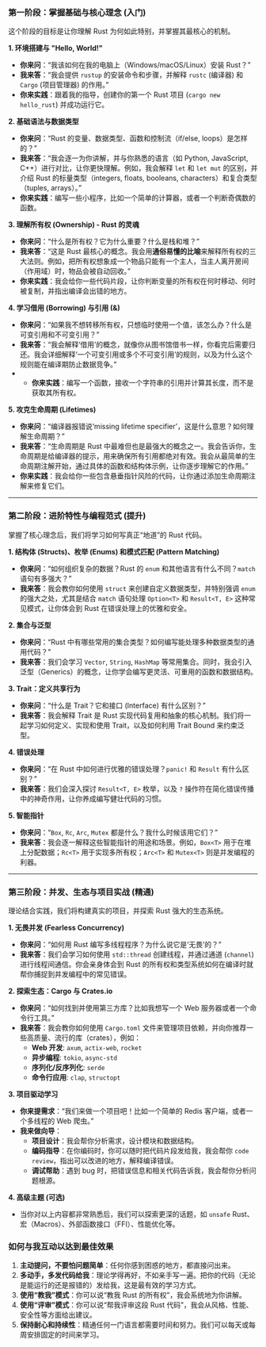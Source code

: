 ### 第一阶段：掌握基础与核心理念 (入门)

这个阶段的目标是让你理解 Rust 为何如此特别，并掌握其最核心的机制。

**1. 环境搭建与 "Hello, World!"**
*   **你来问**：“我该如何在我的电脑上（Windows/macOS/Linux）安装 Rust？”
*   **我来答**：“我会提供 `rustup` 的安装命令和步骤，并解释 `rustc` (编译器) 和 `Cargo` (项目管理器) 的作用。”
*   **你来实践**：跟着我的指导，创建你的第一个 Rust 项目 (`cargo new hello_rust`) 并成功运行它。

**2. 基础语法与数据类型**
*   **你来问**：“Rust 的变量、数据类型、函数和控制流（if/else, loops）是怎样的？”
*   **我来答**：“我会逐一为你讲解，并与你熟悉的语言（如 Python, JavaScript, C++）进行对比，让你更快理解。例如，我会解释 `let` 和 `let mut` 的区别，并介绍 Rust 的标量类型（integers, floats, booleans, characters）和复合类型（tuples, arrays）。”
*   **你来实践**：编写一些小程序，比如一个简单的计算器，或者一个判断奇偶数的函数。

**3. 理解所有权 (Ownership) - Rust 的灵魂**
*   **你来问**：“什么是所有权？它为什么重要？什么是栈和堆？”
*   **我来答**：“这是 Rust 最核心的概念。我会用**通俗易懂的比喻**来解释所有权的三大法则。例如，把所有权想象成一个物品只能有一个主人，当主人离开房间（作用域）时，物品会被自动回收。”
*   **你来实践**：我会给你一些代码片段，让你判断变量的所有权在何时移动、何时被复制，并指出编译会出错的地方。

**4. 学习借用 (Borrowing) 与引用 (&)**
*   **你来问**：“如果我不想转移所有权，只想临时使用一个值，该怎么办？什么是可变引用和不可变引用？”
*   **我来答**：“我会解释‘借用’的概念，就像你从图书馆借书一样，你看完后需要归还。我会详细解释‘一个可变引用或多个不可变引用’的规则，以及为什么这个规则能在编译期防止数据竞争。”
*   - **你来实践**：编写一个函数，接收一个字符串的引用并计算其长度，而不是获取其所有权。

**5. 攻克生命周期 (Lifetimes)**
*   **你来问**：“编译器报错说‘missing lifetime specifier’，这是什么意思？如何理解生命周期？”
*   **我来答**：“生命周期是 Rust 中最难但也是最强大的概念之一。我会告诉你，生命周期是给编译器的提示，用来确保所有引用都绝对有效。我会从最简单的生命周期注解开始，通过具体的函数和结构体示例，让你逐步理解它的作用。”
*   **你来实践**：我会给你一些包含悬垂指针风险的代码，让你通过添加生命周期注解来修复它们。

---

### 第二阶段：进阶特性与编程范式 (提升)

掌握了核心理念后，我们将学习如何写真正“地道”的 Rust 代码。

**1. 结构体 (Structs)、枚举 (Enums) 和模式匹配 (Pattern Matching)**
*   **你来问**：“如何组织复杂的数据？Rust 的 `enum` 和其他语言有什么不同？`match` 语句有多强大？”
*   **我来答**：我会教你如何使用 `struct` 来创建自定义数据类型，并特别强调 `enum` 的强大之处，尤其是结合 `match` 语句处理 `Option<T>` 和 `Result<T, E>` 这种常见模式，让你体会到 Rust 在错误处理上的优雅和安全。

**2. 集合与泛型**
*   **你来问**：“Rust 中有哪些常用的集合类型？如何编写能处理多种数据类型的通用代码？”
*   **我来答**：我们会学习 `Vector`, `String`, `HashMap` 等常用集合。同时，我会引入泛型（Generics）的概念，让你学会编写更灵活、可重用的函数和数据结构。

**3. Trait：定义共享行为**
*   **你来问**：“什么是 Trait？它和接口 (Interface) 有什么区别？”
*   **我来答**：我会解释 Trait 是 Rust 实现代码复用和抽象的核心机制。我们将一起学习如何定义、实现和使用 Trait，以及如何利用 Trait Bound 来约束泛型。

**4. 错误处理**
*   **你来问**：“在 Rust 中如何进行优雅的错误处理？`panic!` 和 `Result` 有什么区别？”
*   **我来答**：我们会深入探讨 `Result<T, E>` 枚举，以及 `?` 操作符在简化错误传播中的神奇作用，让你养成编写健壮代码的习惯。

**5. 智能指针**
*   **你来问**：“`Box`, `Rc`, `Arc`, `Mutex` 都是什么？我什么时候该用它们？”
*   **我来答**：我会逐一解释这些智能指针的用途和场景。例如，`Box<T>` 用于在堆上分配数据；`Rc<T>` 用于实现多所有权；`Arc<T>` 和 `Mutex<T>` 则是并发编程的利器。

---

### 第三阶段：并发、生态与项目实战 (精通)

理论结合实践，我们将构建真实的项目，并探索 Rust 强大的生态系统。

**1. 无畏并发 (Fearless Concurrency)**
*   **你来问**：“如何用 Rust 编写多线程程序？为什么说它是‘无畏’的？”
*   **我来答**：我们会学习如何使用 `std::thread` 创建线程，并通过通道 (`channel`) 进行线程间通信。你会亲身体会到 Rust 的所有权和类型系统如何在编译时就帮你捕捉到并发编程中的常见错误。

**2. 探索生态：Cargo 与 Crates.io**
*   **你来问**：“如何找到并使用第三方库？比如我想写一个 Web 服务器或者一个命令行工具。”
*   **我来答**：我会教你如何使用 `Cargo.toml` 文件来管理项目依赖，并向你推荐一些高质量、流行的库（crates），例如：
    *   **Web 开发**: `axum`, `actix-web`, `rocket`
    *   **异步编程**: `tokio`, `async-std`
    *   **序列化/反序列化**: `serde`
    *   **命令行应用**: `clap`, `structopt`

**3. 项目驱动学习**
*   **你来提需求**：“我们来做一个项目吧！比如一个简单的 Redis 客户端，或者一个多线程的 Web 爬虫。”
*   **我来做向导**：
    *   **项目设计**：我会帮你分析需求，设计模块和数据结构。
    *   **编码指导**：在你编码时，你可以随时把代码片段发给我，我会帮你 `code review`，指出可以改进的地方，解释编译错误。
    *   **调试帮助**：遇到 bug 时，把错误信息和相关代码告诉我，我会帮你分析问题根源。

**4. 高级主题 (可选)**
*   当你对以上内容都非常熟悉后，我们可以探索更深的话题，如 `unsafe` Rust、宏（Macros）、外部函数接口（FFI）、性能优化等。

### 如何与我互动以达到最佳效果

1.  **主动提问，不要怕问题简单**：任何你感到困惑的地方，都直接问出来。
2.  **多动手，多发代码给我**：理论学得再好，不如亲手写一遍。把你的代码（无论是能运行的还是报错的）发给我，这是最有效的学习方式。
3.  **使用“教我”模式**：你可以说“教我 Rust 的所有权”，我会系统地为你讲解。
4.  **使用“评审”模式**：你可以说“帮我评审这段 Rust 代码”，我会从风格、性能、安全性等方面给出建议。
5.  **保持耐心和持续性**：精通任何一门语言都需要时间和努力。我们可以每天或每周安排固定的时间来学习。
